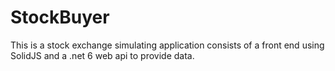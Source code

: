 # StockBuyer
This is a stock exchange simulating application consists of a front end using SolidJS and a .net 6 web api to provide data.
